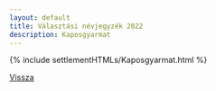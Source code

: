 ```yaml
---
layout: default
title: Választási névjegyzék 2022
description: Kaposgyarmat
---
```


{% include settlementHTMLs/Kaposgyarmat.html %}

[Vissza](./)